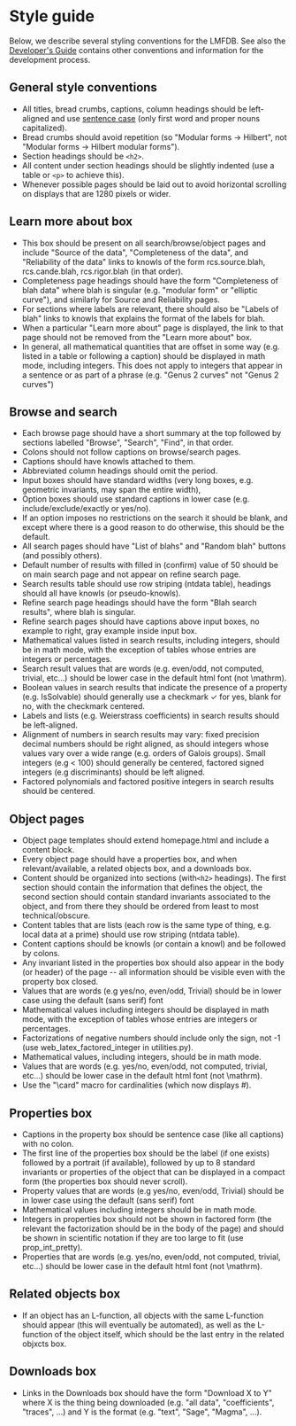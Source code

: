 # Style guide

Below, we describe several styling conventions for the LMFDB. See also the
[Developer's Guide](https://github.com/LMFDB/lmfdb/blob/main/Development.md)
contains other conventions and information for the development process.

## General style conventions

- All titles, bread crumbs, captions, column headings should be left-aligned and use <a href="https://en.wikipedia.org/wiki/Letter_case#Sentence_case">sentence case</a> (only first word and proper nouns capitalized).
- Bread crumbs should avoid repetition (so "Modular forms -> Hilbert", not "Modular forms -> Hilbert modular forms").
- Section headings should be `<h2>`.
- All content under section headings should be slightly indented (use a table or `<p>` to achieve this).
- Whenever possible pages should be laid out to avoid horizontal scrolling on displays that are 1280 pixels or wider.

## Learn more about box

- This box should be present on all search/browse/object pages and include "Source of the data", "Completeness of the data", and "Reliability of the data" links to knowls of the form rcs.source.blah, rcs.cande.blah, rcs.rigor.blah (in that order).
- Completeness page headings should have the form "Completeness of blah data" where blah is singular (e.g. "modular form" or "elliptic curve"), and similarly for Source and Reliability pages.
- For sections where labels are relevant, there should also be "Labels of blah" links to knowls that explains the format of the labels for blah.
- When a particular "Learn more about" page is displayed, the link to that page should not be removed from the "Learn more about" box.
- In general, all mathematical quantities that are offset in some way (e.g. listed in a table or following a caption) should be displayed in math mode, including integers.  This does not apply to integers that appear in a sentence or as part of a phrase (e.g. "Genus 2 curves" not "Genus $2$ curves")

## Browse and search

- Each browse page should have a short summary at the top followed by sections labelled "Browse", "Search", "Find", in that order.
- Colons should not follow captions on browse/search pages.
- Captions should have knowls attached to them.
- Abbreviated column headings should omit the period.
- Input boxes should have standard widths (very long boxes, e.g. geometric invariants, may span the entire width),
- Option boxes should use standard captions in lower case (e.g. include/exclude/exactly or yes/no).
- If an option imposes no restrictions on the search it should be blank, and except where there is a good reason to do otherwise, this should be the default.
- All search pages should have "List of blahs" and "Random blah" buttons (and possibly others).
- Default number of results with filled in (confirm) value of 50 should be on main search page and not appear on refine search page.
- Search results table should use row striping (ntdata table), headings should all have knowls (or pseudo-knowls).
- Refine search page headings should have the form "Blah search results", where blah is singular.
- Refine search pages should have captions above input boxes, no example to right, gray example inside input box.
- Mathematical values listed in search results, including integers, should be in math mode, with the exception of tables whose entries are integers or percentages.
- Search result values that are words (e.g. even/odd, not computed, trivial, etc...) should be lower case in the default html font (not \mathrm).
- Boolean values in search results that indicate the presence of a property (e.g. IsSolvable) should generally use a checkmark &#x2713; for yes, blank for no, with the checkmark centered.
- Labels and lists (e.g. Weierstrass coefficients) in search results should be left-aligned.
- Alignment of numbers in search results may vary: fixed precision decimal numbers should be right aligned, as should integers whose values vary over a wide range (e.g. orders of Galois groups).  Small integers (e.g < 100) should generally be centered, factored signed integers (e.g discriminants) should be left aligned.
- Factored polynomials and factored positive integers in search results should be centered.

## Object pages

- Object page templates should extend homepage.html and include a content block.
- Every object page should have a properties box, and when relevant/available, a related objects box, and a downloads box.
- Content should be organized into sections (with`<h2>` headings).  The first section should contain the information that defines the object, the second section should contain standard invariants associated to the object, and from there they should be ordered from least to most technical/obscure.
- Content tables that are lists (each row is the same type of thing, e.g. local data at a prime) should use row striping (ntdata table).
- Content captions should be knowls (or contain a knowl) and be followed by colons.
- Any invariant listed in the properties box should also appear in the body (or header) of the page -- all information should be visible even with the property box closed.
- Values that are words (e.g yes/no, even/odd, Trivial) should be in lower case using the default (sans serif) font
- Mathematical values including integers should be displayed in math mode, with the exception of tables whose entries are integers or percentages.
- Factorizations of negative numbers should include only the sign, not -1 (use web_latex_factored_integer in utilities.py).
- Mathematical values, including integers, should be in math mode.
- Values that are words (e.g. yes/no, even/odd, not computed, trivial, etc...) should be lower case in the default html font (not \mathrm).
- Use the "\card" macro for cardinalities (which now displays #).

## Properties box

- Captions in the property box should be sentence case (like all captions) with no colon.
- The first line of the properties box should be the label (if one exists) followed by a portrait (if available), followed by up to 8 standard invariants or properties of the object that can be displayed in a compact form (the properties box should never scroll).
- Property values that are words (e.g yes/no, even/odd, Trivial) should be in lower case using the default (sans serif) font
- Mathematical values including integers should be in math mode.
- Integers in properties box should not be shown in factored form (the relevant the factorization should be in the body of the page) and should be shown in scientific notation if they are too large to fit (use prop_int_pretty).
- Properties that are words (e.g. yes/no, even/odd, not computed, trivial, etc...) should be lower case in the default html font (not \mathrm).

## Related objects box

- If an object has an L-function, all objects with the same L-function should appear (this will eventually be automated), as well as the L-function of the object itself, which should be the last entry in the related objxcts box.

## Downloads box

- Links in the Downloads box should have the form "Download X to Y" where X is the thing being downloaded (e.g. "all data", "coefficients", "traces", ...) and Y is the format (e.g. "text", "Sage", "Magma", ...).
